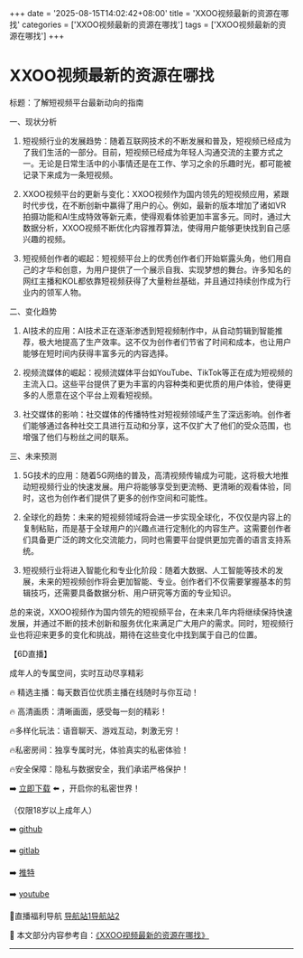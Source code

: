 +++
date = '2025-08-15T14:02:42+08:00'
title = 'XXOO视频最新的资源在哪找'
categories = ['XXOO视频最新的资源在哪找']
tags = ['XXOO视频最新的资源在哪找']
+++

# XXOO视频最新的资源在哪找

标题：了解短视频平台最新动向的指南

一、现状分析

1. 短视频行业的发展趋势：随着互联网技术的不断发展和普及，短视频已经成为了我们生活的一部分。目前，短视频已经成为年轻人沟通交流的主要方式之一。无论是日常生活中的小事情还是在工作、学习之余的乐趣时光，都可能被记录下来成为一条短视频。

2. XXOO视频平台的更新与变化：XXOO视频作为国内领先的短视频应用，紧跟时代步伐，在不断创新中赢得了用户的心。例如，最新的版本增加了诸如VR拍摄功能和AI生成特效等新元素，使得观看体验更加丰富多元。同时，通过大数据分析，XXOO视频不断优化内容推荐算法，使得用户能够更快找到自己感兴趣的视频。

3. 短视频创作者的崛起：短视频平台上的优秀创作者们开始崭露头角，他们用自己的才华和创意，为用户提供了一个展示自我、实现梦想的舞台。许多知名的网红主播和KOL都依靠短视频获得了大量粉丝基础，并且通过持续创作成为行业内的领军人物。

二、变化趋势

1. AI技术的应用：AI技术正在逐渐渗透到短视频制作中，从自动剪辑到智能推荐，极大地提高了生产效率。这不仅为创作者们节省了时间和成本，也让用户能够在短时间内获得丰富多元的内容选择。

2. 视频流媒体的崛起：视频流媒体平台如YouTube、TikTok等正在成为短视频的主流入口。这些平台提供了更为丰富的内容种类和更优质的用户体验，使得更多的人愿意在这个平台上观看短视频。

3. 社交媒体的影响：社交媒体的传播特性对短视频领域产生了深远影响。创作者们能够通过各种社交工具进行互动和分享，这不仅扩大了他们的受众范围，也增强了他们与粉丝之间的联系。

三、未来预测

1. 5G技术的应用：随着5G网络的普及，高清视频传输成为可能，这将极大地推动短视频行业的快速发展。用户将能够享受到更流畅、更清晰的观看体验，同时，这也为创作者们提供了更多的创作空间和可能性。

2. 全球化的趋势：未来的短视频领域将会进一步实现全球化，不仅仅是内容上的复制粘贴，而是基于全球用户的兴趣点进行定制化的内容生产。这需要创作者们具备更广泛的跨文化交流能力，同时也需要平台提供更加完善的语言支持系统。

3. 短视频行业将进入智能化和专业化阶段：随着大数据、人工智能等技术的发展，未来的短视频创作将会更加智能、专业。创作者们不仅需要掌握基本的剪辑技巧，还需要具备数据分析、用户研究等方面的专业知识。

总的来说，XXOO视频作为国内领先的短视频平台，在未来几年内将继续保持快速发展，并通过不断的技术创新和服务优化来满足广大用户的需求。同时，短视频行业也将迎来更多的变化和挑战，期待在这些变化中找到属于自己的位置。

【6D直播】

 成年人的专属空间，实时互动尽享精彩

🔥 精选主播：每天数百位优质主播在线随时与你互动！

🔥 高清画质：清晰画面，感受每一刻的精彩！

🔥多样化玩法：语音聊天、游戏互动，刺激无穷！

🔥私密房间：独享专属时光，体验真实的私密体验！

🔥安全保障：隐私与数据安全，我们承诺严格保护！

➡️ [立即下载](https://down123.s3.ap-east-1.amazonaws.com/down/down.html?channelCode=blog) ⬅️ ，开启你的私密世界！

 （仅限18岁以上成年人）

➡️ [github](https://aldult-live.github.io/)

➡️ [gitlab](https://seo-09598d.gitlab.io/)

➡️ [推特](https://x.com/wegame33)

➡️ [youtube](https://www.youtube.com/@6Dlive)

🔞直播福利导航   [导航站1](https://webstack-86085a.gitlab.io/)[导航站2](https://onlygit123-2.github.io/)

📘 本文部分内容参考自：[《XXOO视频最新的资源在哪找》](https://webstack-hugo-11.pages.dev/)

---
